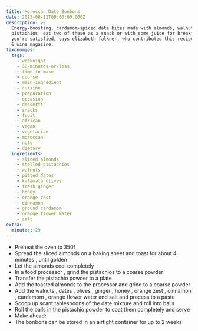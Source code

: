```yaml
---
title: Moroccan Date Bonbons
date: 2013-08-12T00:00:00.000Z
description: >-
  Energy-boosting, cardamom-spiced date bites made with almonds, walnuts and
  pistachios. eat two of these as a snack or with some juice for breakfast, and
  you're satisfied, says elizabeth falkner, who contributed this recipe to food
  & wine magazine.
taxonomies:
  tags:
    - weeknight
    - 30-minutes-or-less
    - time-to-make
    - course
    - main-ingredient
    - cuisine
    - preparation
    - occasion
    - desserts
    - snacks
    - fruit
    - african
    - vegan
    - vegetarian
    - moroccan
    - nuts
    - dietary
  ingredients:
    - sliced almonds
    - shelled pistachios
    - walnuts
    - pitted dates
    - kalamata olives
    - fresh ginger
    - honey
    - orange zest
    - cinnamon
    - ground cardamom
    - orange flower water
    - salt
extra:
  minutes: 29
---
```

 - Preheat the oven to 350f
 - Spread the sliced almonds on a baking sheet and toast for about 4 minutes , until golden
 - Let the almonds cool completely
 - In a food processor , grind the pistachios to a coarse powder
 - Transfer the pistachio powder to a plate
 - Add the toasted almonds to the processor and grind to a coarse powder
 - Add the walnuts , dates , olives , ginger , honey , orange zest , cinnamon , cardamom , orange flower water and salt and process to a paste
 - Scoop up scant tablespoons of the date mixture and roll into balls
 - Roll the balls in the pistachio powder to coat them completely and serve
 - Make ahead:
 - The bonbons can be stored in an airtight container for up to 2 weeks
